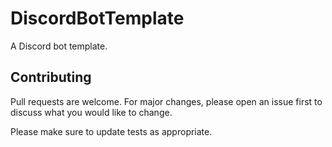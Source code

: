# DiscordBotTemplate
A Discord bot template.

## Contributing
Pull requests are welcome. For major changes, please open an issue first to discuss what you would like to change.

Please make sure to update tests as appropriate.
